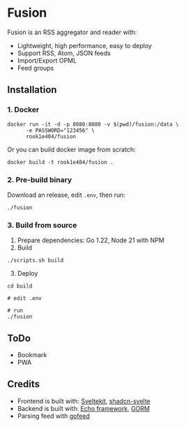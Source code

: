 # Fusion

Fusion is an RSS aggregator and reader with:

- Lightweight, high performance, easy to deploy
- Support RSS, Atom, JSON feeds
- Import/Export OPML
- Feed groups

## Installation

### 1. Docker

```shell
docker run -it -d -p 8080:8080 -v $(pwd)/fusion:/data \
      -e PASSWORD="123456" \
      rook1e404/fusion
```

Or you can build docker image from scratch:

```shell
docker build -t rook1e404/fusion .
```

### 2. Pre-build binary

Download an release, edit `.env`, then run:

```shell
./fusion
```

### 3. Build from source

1. Prepare dependencies: Go 1.22, Node 21 with NPM
2. Build

```shell
./scripts.sh build
```

3. Deploy

```shell
cd build

# edit .env

# run
./fusion
```

## ToDo

- Bookmark
- PWA

## Credits

- Frontend is built with: [Sveltekit](https://github.com/sveltejs/kit), [shadcn-svelte](https://github.com/huntabyte/shadcn-svelte)
- Backend is built with: [Echo framework](https://github.com/labstack/echo), [GORM](https://github.com/go-gorm/gorm)
- Parsing feed with [gofeed](https://github.com/mmcdole/gofeed)
